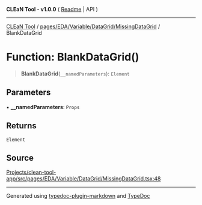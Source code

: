 **CLEaN Tool - v1.0.0** ( [Readme](../../../../../../README.md) \| API )

***

[CLEaN Tool](../../../../../../modules.md) / [pages/EDA/Variable/DataGrid/MissingDataGrid](../README.md) / BlankDataGrid

# Function: BlankDataGrid()

> **BlankDataGrid**(`__namedParameters`): `Element`

## Parameters

▪ **\_\_namedParameters**: `Props`

## Returns

`Element`

## Source

[Projects/clean-tool-app/src/pages/EDA/Variable/DataGrid/MissingDataGrid.tsx:48](https://github.com/yuckyh/clean-tool-app/)

***

Generated using [typedoc-plugin-markdown](https://www.npmjs.com/package/typedoc-plugin-markdown) and [TypeDoc](https://typedoc.org/)
